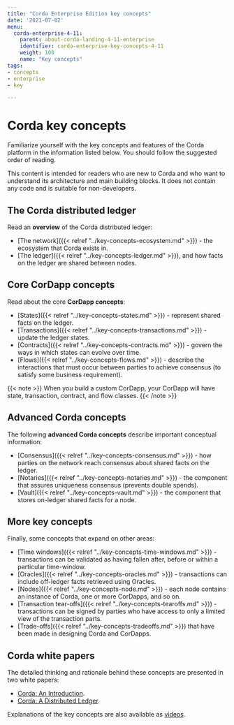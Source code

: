 ```yaml
---
title: "Corda Enterprise Edition key concepts"
date: '2021-07-02'
menu:
  corda-enterprise-4-11:
    parent: about-corda-landing-4-11-enterprise
    identifier: corda-enterprise-key-concepts-4-11
    weight: 100
    name: "Key concepts"
tags:
- concepts
- enterprise
- key

---
```


# Corda key concepts

Familiarize yourself with the key concepts and features of the Corda platform in the information listed below. You should follow the suggested order of reading.

This content is intended for readers who are new to Corda and who want to understand its architecture and main building blocks. It does not contain any code and is suitable for non-developers.

## The Corda distributed ledger

Read an **overview** of the Corda distributed ledger:

* [The network]({{< relref "../key-concepts-ecosystem.md" >}}) - the ecosystem that Corda exists in.
* [The ledger]({{< relref "../key-concepts-ledger.md" >}}), and how facts on the ledger are shared between nodes.

## Core CorDapp concepts

Read about the core **CorDapp concepts**:

* [States]({{< relref "../key-concepts-states.md" >}}) - represent shared facts on the ledger.
* [Transactions]({{< relref "../key-concepts-transactions.md" >}}) - update the ledger states.
* [Contracts]({{< relref "../key-concepts-contracts.md" >}}) - govern the ways in which states can evolve over time.
* [Flows]({{< relref "../key-concepts-flows.md" >}}) - describe the interactions that must occur between parties to achieve consensus (to satisfy some business requirement).

{{< note >}}
When you build a custom CorDapp, your CorDapp will have state, transaction, contract, and flow classes.
{{< /note >}}

## Advanced Corda concepts

The following **advanced Corda concepts** describe important conceptual information:

* [Consensus]({{< relref "../key-concepts-consensus.md" >}}) - how parties on the network reach consensus about shared facts on the ledger.
* [Notaries]({{< relref "../key-concepts-notaries.md" >}}) - the component that assures uniqueness consensus (prevents double spends).
* [Vault]({{< relref "../key-concepts-vault.md" >}}) - the component that stores on-ledger shared facts for a node.

## More key concepts

Finally, some concepts that expand on other areas:

* [Time windows]({{< relref "../key-concepts-time-windows.md" >}}) - transactions can be validated as having fallen after, before or within a particular time-window.
* [Oracles]({{< relref "../key-concepts-oracles.md" >}}) - transactions can include off-ledger facts retrieved using Oracles.
* [Nodes]({{< relref "../key-concepts-node.md" >}}) - each node contains an instance of Corda, one or more CorDapps, and so on.
* [Transaction tear-offs]({{< relref "../key-concepts-tearoffs.md" >}}) - transactions can be signed by parties who have access to only a limited view of the transaction parts.
* [Trade-offs]({{< relref "../key-concepts-tradeoffs.md" >}}) that have been made in designing Corda and CorDapps.

## Corda white papers

The detailed thinking and rationale behind these concepts are presented in two white papers:

* [Corda: An Introduction](https://www.r3.com/white-papers/the-corda-platform-an-introduction-whitepaper/).
* [Corda: A Distributed Ledger](https://www.r3.com/white-papers/corda-technical-whitepaper/).

Explanations of the key concepts are also available as [videos](https://vimeo.com/album/4555732/).
